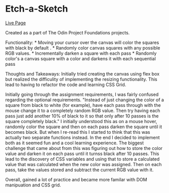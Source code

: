 # Etch-a-Sketch

[Live Page](https://blee752.github.io/Etch-a-Sketch/Index.html)

Created as a part of The Odin Project Foundations projects.

Functionality: 
    * Moving your cursor over the canvas will color the squares with black by default .
    * Randomly color canvas squares with any possible RGB values.
    * Incrementally darken a square with each pass
    * Randomly color's a canvas square with a color and darkens it with each sequential pass 

Thoughts and Takeaways: 
Initially tried creating the canvas using flex box but realized the difficulity of implementing the resizing functionality. This lead to having to refactor the code and learning CSS Grid. 

Initially going through the assignment requirements, I was fairly confused regarding the optional requirements. "Instead of just changing the color of a square from black to white (for example), have each pass through with the mouse change it to a completely random RGB value. Then try having each pass just add another 10% of black to it so that only after 10 passes is the square completely black." I initially understood this as on a mouse hover, randomly color the square and then on each pass darken the square until it becomes black. But when I re-read this I started to think that this was actually two separate functions instead. In the end I decided to implement both as it seemed fun and a cool learning experience. The biggest challenge that came about from this was figuring out how to store the color value and darken it on each pass until it turnss black after 10 passes. This lead to the discovery of CSS variables and using that to store a calculated value that was calculated when the new color was assigned. Then on each pass, take the values stored and subtract the current RGB value with it. 

Overall, gained a lot of practice and became more familar with DOM manipuation and CSS grid. 
